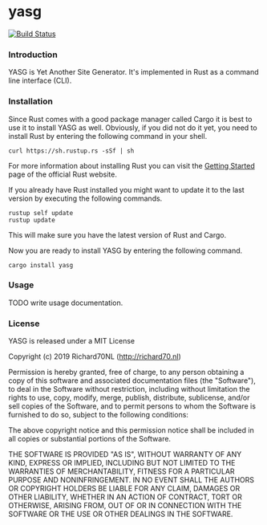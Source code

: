 # yasg

[![Build Status](https://travis-ci.org/Richard70NL/yasg.svg?branch=master)](https://travis-ci.org/Richard70NL/yasg)

### Introduction

YASG is Yet Another Site Generator. It's implemented in Rust as a command line interface (CLI).

### Installation

Since Rust comes with a good package manager called Cargo it is best to use it to install YASG as well. Obviously, if you did not do it yet, you need to install Rust by entering the following command in your shell.

```
curl https://sh.rustup.rs -sSf | sh
```

For more information about installing Rust you can visit the [Getting Started](https://www.rust-lang.org/learn/get-started) page of the official Rust website.

If you already have Rust installed you might want to update it to the last version by executing the following commands.

```
rustup self update
rustup update
```

This will make sure you have the latest version of Rust and Cargo.

Now you are ready to install YASG by entering the following command.

```
cargo install yasg
```

### Usage

TODO write usage documentation.

### License

YASG is released under a MIT License

Copyright (c) 2019 Richard70NL (http://richard70.nl)

Permission is hereby granted, free of charge, to any person obtaining a copy of this software and associated documentation files (the "Software"), to deal in the Software without restriction, including without limitation the rights to use, copy, modify, merge, publish, distribute, sublicense, and/or sell copies of the Software, and to permit persons to whom the Software is furnished to do so, subject to the following conditions:

The above copyright notice and this permission notice shall be included in all copies or substantial portions of the Software.

THE SOFTWARE IS PROVIDED "AS IS", WITHOUT WARRANTY OF ANY KIND, EXPRESS OR IMPLIED, INCLUDING BUT NOT LIMITED TO THE WARRANTIES OF MERCHANTABILITY, FITNESS FOR A PARTICULAR PURPOSE AND NONINFRINGEMENT. IN NO EVENT SHALL THE AUTHORS OR COPYRIGHT HOLDERS BE LIABLE FOR ANY CLAIM, DAMAGES OR OTHER LIABILITY, WHETHER IN AN ACTION OF CONTRACT, TORT OR OTHERWISE, ARISING FROM, OUT OF OR IN CONNECTION WITH THE SOFTWARE OR THE USE OR OTHER DEALINGS IN THE SOFTWARE.
